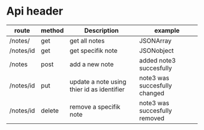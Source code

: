 <h1> Api header </h1>

route | method | Description | example
--- | --- | --- | --- 
/notes/ | get | get all notes | JSONArray
/notes/id | get | get specifik note | JSONobject
/notes | post | add a new note | added note3 succesfully
/notes/id | put | update a note using thier id as identifier | note3 was succesfully changed
/notes/id | delete | remove a specifik note | note3 was succesfully removed

